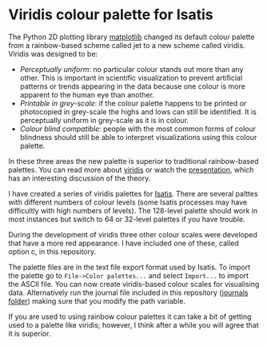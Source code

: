# Viridis colour palette for Isatis #

The Python 2D plotting library [matplotlib](http://matplotlib.org/) changed its default colour palette from a rainbow-based scheme called jet to a new scheme called viridis. Viridis was designed to be:

- *Perceptually uniform*: no particular colour stands out more than any other. This is important in scientific visualization to prevent artificial patterns or trends appearing in the data because one colour is more apparent to the human eye than another.
- *Printable in grey-scale*: if the colour palette happens to be printed or photocopied in grey-scale the highs and lows can still be identified. It is perceptually uniform in grey-scale as it is in colour.
- *Colour blind compatible*: people with the most common forms of colour blindness should still be able to interpret visualizations using this colour palette.

In these three areas the new palette is superior to traditional rainbow-based palettes. You can read more about [viridis](http://bids.github.io/colormap/) or watch the [presentation](https://youtu.be/xAoljeRJ3lU), which has an interesting discussion of the theory.

I have created a series of viridis palettes for [Isatis](http://www.geovariances.com/). There are several palttes with different numbers of colour levels (some Isatis processes may have difficultly with high numbers of levels). The 128-level palette should work in most instances but switch to 64 or 32-level palettes if you have trouble.

During the development of viridis three other colour scales were developed that have a more red appearance. I have included one of these, called option c, in this repository. 

The palette files are in the text file export format used by Isatis. To import the palette go to `File->Color palettes...` and select `Import...` to import the ASCII file. You can now create viridis-based colour scales for visualising data. Alternatively run the journal file included in this repository ([journals folder](https://github.com/amt4158/isatis_viridis/tree/master/journals)) making sure that you modify the path variable.

If you are used to using rainbow colour palettes it can take a bit of getting used to a palette like viridis; however, I think after a while you will agree that it is superior.
